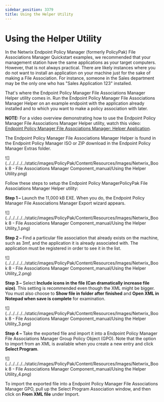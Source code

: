 ```yaml
---
sidebar_position: 3379
title: Using the Helper Utility
---
```


# Using the Helper Utility

In the Netwrix Endpoint Policy Manager (formerly PolicyPak) File Associations Manager Quickstart examples, we recommended that your management station have the same applications as your target computers. However, that is not always practical. There are likely instances where you do not want to install an application on your machine just for the sake of making a File Association. For instance, someone in the Sales department may be the only one who has "Sales Application 123" installed.

That's where the Endpoint Policy Manager File Associations Manager Helper utility comes in. Run the Endpoint Policy Manager File Associations Manager Helper on an example endpoint with the application already installed and to which you want to make a policy association with later.

**NOTE:** For a video overview demonstrating how to use the Endpoint Policy Manager File Associations Manager Helper utility, watch this video: [Endpoint Policy Manager File Associations Manager: Helper Application](../Video/FileAssociations/HelperApplication "Endpoint Policy Manager File Associations Manager: Helper Application").

The Endpoint Policy Manager File Associations Manager Helper is found in the Endpoint Policy Manager ISO or ZIP download in the Endpoint Policy Manager Extras folder.

![](../../../../../static/images/PolicyPak/Content/Resources/Images/Netwrix_Book 8 - File Associations Manager Component_manual/Using the Helper Utility.png)

Follow these steps to setup the Endpoint Policy ManagerPolicyPak File Associations Manager Helper utility:

**Step 1 –** Launch the 11,000 kB EXE. When you do, the Endpoint Policy Manager File Associations Manager Export wizard appears.

![](../../../../../static/images/PolicyPak/Content/Resources/Images/Netwrix_Book 8 - File Associations Manager Component_manual/Using the Helper Utility_1.png)

**Step 2 –** Find a particular file association that already exists on the machine, such as 3mf, and the application it is already associated with. The application must be registered in order to see it in the list.

![](../../../../../static/images/PolicyPak/Content/Resources/Images/Netwrix_Book 8 - File Associations Manager Component_manual/Using the Helper Utility_2.png)

**Step 3 –** Select **Include icons in the file (Can dramatically increase file size)**. This setting is recommended even though the XML might be bigger. You must also choose to **Show file in folder after finished** and **Open XML in Notepad when save is complete** for examination.

![](../../../../../static/images/PolicyPak/Content/Resources/Images/Netwrix_Book 8 - File Associations Manager Component_manual/Using the Helper Utility_3.png)

**Step 4 –** Take the exported file and import it into a Endpoint Policy Manager File Associations Manager Group Policy Object (GPO). Note that the option to import from an XML is available when you create a new entry and click **Select Program**.

![](../../../../../static/images/PolicyPak/Content/Resources/Images/Netwrix_Book 8 - File Associations Manager Component_manual/Using the Helper Utility_4.png)

To import the exported file into a Endpoint Policy Manager File Associations Manager GPO, pull up the Select Program Association window, and then click on **From XML file** under Import.